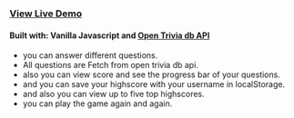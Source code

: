 ### [View Live Demo](https://quick-quiz-three.vercel.app/)

#### Built with: Vanilla Javascript and [Open Trivia db API](https://opentdb.com/)
- you can answer different questions.
- All questions are Fetch from open trivia db api.
- also you can view score and see the progress bar of your questions.
- and you can save your highscore with your username in localStorage.
- and also you can view up to five top highscores.
- you can play the game again and again.
